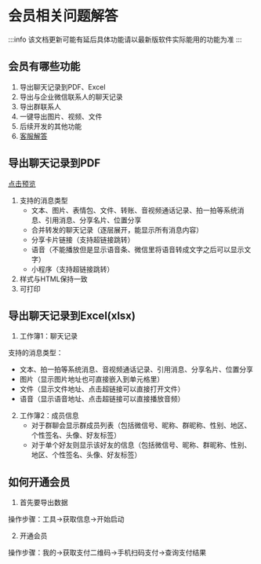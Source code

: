# 会员相关问题解答
:::info
该文档更新可能有延后具体功能请以最新版软件实际能用的功能为准
:::
## 会员有哪些功能

1. 导出聊天记录到PDF、Excel
2. 导出与企业微信联系人的聊天记录
3. 导出群联系人
4. 一键导出图片、视频、文件
5. 后续开发的其他功能
6. [客服解答](../develop/contact.md)

## 导出聊天记录到PDF

[点击预览](https://memotrace.cn/pdfdemo.html)

1. 支持的消息类型
    * 文本、图片、表情包、文件、转账、音视频通话记录、拍一拍等系统消息、引用消息、分享名片、位置分享
    * 合并转发的聊天记录（逐层展开，能显示所有消息内容）
    * 分享卡片链接（支持超链接跳转）
    * 语音（不能播放但是显示语音条、微信里将语音转成文字之后可以显示文字）
    * 小程序（支持超链接跳转）
2. 样式与HTML保持一致
3. 可打印

## 导出聊天记录到Excel(xlsx)

1. 工作簿1：聊天记录

支持的消息类型：

* 文本、拍一拍等系统消息、音视频通话记录、引用消息、分享名片、位置分享
* 图片（显示图片地址也可直接嵌入到单元格里）
* 文件（显示文件地址、点击超链接可以直接打开文件）
* 语音（显示语音地址、点击超链接可以直接播放音频）

2. 工作簿2：成员信息
    * 对于群聊会显示群成员列表（包括微信号、昵称、群昵称、性别、地区、个性签名、头像、好友标签）
    * 对于单个好友则显示该好友的信息（包括微信号、昵称、群昵称、性别、地区、个性签名、头像、好友标签）

## 如何开通会员

1. 首先要导出数据

操作步骤：工具->获取信息->开始启动

2. 开通会员

操作步骤：我的->获取支付二维码->手机扫码支付->查询支付结果